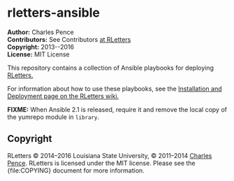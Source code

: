 rletters-ansible
================

**Author:** Charles Pence  
**Contributors:** See Contributors [at RLetters](https://github.com/cpence/rletters/blob/master/README.md#contributors--support)  
**Copyright:** 2013--2016  
**License:** MIT License  

This repository contains a collection of Ansible playbooks for deploying [RLetters.](https://github.com/cpence/rletters/)

For information about how to use these playbooks, see the [Installation and Deployment page on the RLetters wiki.](https://github.com/cpence/rletters/wiki/Installation-and-Deployment)

**FIXME:** When Ansible 2.1 is released, require it and remove the local copy of the yumrepo module in `library`.

Copyright
---------

RLetters &copy; 2014–2016 Louisiana State University, &copy; 2011–2014 [Charles Pence](mailto:charles@charlespence.net). RLetters is licensed under the MIT license. Please see the {file:COPYING} document for more information.
